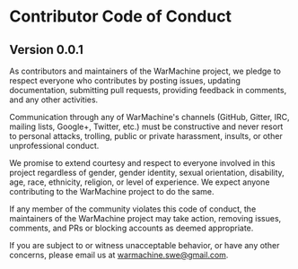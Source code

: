 # Contributor Code of Conduct
## Version 0.0.1

As contributors and maintainers of the WarMachine project, we pledge to respect everyone who contributes by posting issues, updating documentation, submitting pull requests, providing feedback in comments, and any other activities.

Communication through any of WarMachine's channels (GitHub, Gitter, IRC, mailing lists, Google+, Twitter, etc.) must be constructive and never resort to personal attacks, trolling, public or private harassment, insults, or other unprofessional conduct.

We promise to extend courtesy and respect to everyone involved in this project regardless of gender, gender identity, sexual orientation, disability, age, race, ethnicity, religion, or level of experience. We expect anyone contributing to the WarMachine project to do the same.

If any member of the community violates this code of conduct, the maintainers of the WarMachine project may take action, removing issues, comments, and PRs or blocking accounts as deemed appropriate.

If you are subject to or witness unacceptable behavior, or have any other concerns, please email us at [warmachine.swe@gmail.com](mailto:warmachine.swe@gmail.com).
